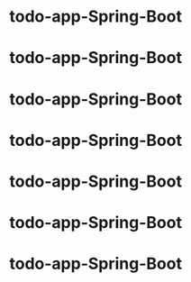 # todo-app-Spring-Boot
# todo-app-Spring-Boot
# todo-app-Spring-Boot
# todo-app-Spring-Boot
# todo-app-Spring-Boot
# todo-app-Spring-Boot
# todo-app-Spring-Boot
